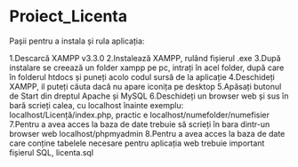 # Proiect_Licenta

Pașii pentru a instala și rula aplicația:

1.Descarcă XAMPP v3.3.0
2.Instalează XAMPP, rulând fișierul .exe
3.După instalare se creează un folder xampp pe pc, intrați în acel folder, după care în folderul htdocs și puneți acolo codul sursă de la aplicație
4.Deschideți XAMPP, il puteți căuta dacă nu apare iconița pe desktop
5.Apăsați butonul de Start din dreptul Apache și MySQL
6.Deschideți un browser web și sus în bară scrieți calea, cu localhost înainte exemplu: localhost/Licență/index.php, practic e localhost/numefolder/numefisier
7.Pentru a avea acces la baza de date trebuie să scrieți în bara dintr-un browser web localhost/phpmyadmin
8.Pentru a avea acces la baza de date care conține  tabelele necesare pentru aplicația web trebuie important fișierul SQL, licenta.sql
